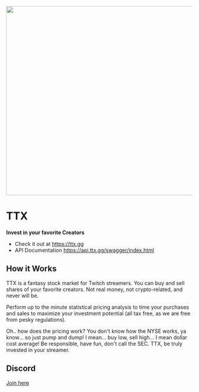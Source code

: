 <img src="https://github.com/user-attachments/assets/cdfa508c-c15e-4cec-b2d3-1c00547872f5" width=512>

# TTX 

**Invest in your favorite Creators**

- Check it out at https://ttx.gg
- API Documentation https://api.ttx.gg/swagger/index.html

## How it Works

TTX is a fantasy stock market for Twitch streamers. You can buy and sell shares of your favorite creators. Not real money, not crypto-related, and never will be.

Perform up to the minute statistical pricing analysis to time your purchases and sales to maximize your investment potential (all tax free, as we are free from pesky regulations).

Oh.. how does the pricing work? You don't know how the NYSE works, ya know... so just pump and dump! I mean... buy low, sell high... I mean dollar cost average! Be responsible, have fun, don't call the SEC. TTX, be truly invested in your streamer.

## Discord 

[Join here](https://discord.com/invite/DEn7sAcDE6)
